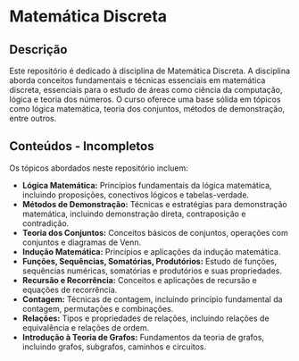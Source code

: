 # Matemática Discreta

## Descrição 
Este repositório é dedicado à disciplina de Matemática Discreta. A disciplina aborda conceitos fundamentais e técnicas essenciais em matemática discreta, essenciais para o estudo de áreas como ciência da computação, lógica e teoria dos números. O curso oferece uma base sólida em tópicos como lógica matemática, teoria dos conjuntos, métodos de demonstração, entre outros.

## Conteúdos - **Incompletos**
Os tópicos abordados neste repositório incluem:

- **Lógica Matemática:** Princípios fundamentais da lógica matemática, incluindo proposições, conectivos lógicos e tabelas-verdade.
- **Métodos de Demonstração:** Técnicas e estratégias para demonstração matemática, incluindo demonstração direta, contraposição e contradição.
- **Teoria dos Conjuntos:** Conceitos básicos de conjuntos, operações com conjuntos e diagramas de Venn.
- **Indução Matemática:** Princípios e aplicações da indução matemática.
- **Funções, Sequências, Somatórias, Produtórios:** Estudo de funções, sequências numéricas, somatórias e produtórios e suas propriedades.
- **Recursão e Recorrência:** Conceitos e aplicações de recursão e equações de recorrência.
- **Contagem:** Técnicas de contagem, incluindo princípio fundamental da contagem, permutações e combinações.
- **Relações:** Tipos e propriedades de relações, incluindo relações de equivalência e relações de ordem.
- **Introdução à Teoria de Grafos:** Fundamentos da teoria de grafos, incluindo grafos, subgrafos, caminhos e circuitos.


